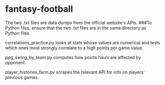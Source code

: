 # fantasy-football

The two .txt files are data dumps from the official website's APIs.
###To Python files, ensure that the two .txt files are in the same directory as Python files.


correlations_practice.py looks at stats whose values are numerical and tests which ones most strongly correlate to a high points per game value.

ppg_swing_by_team.py computes how points hauls are affected by opponent.

player_histories_farm.py scrapes the relevant API for info on players' previous games.
